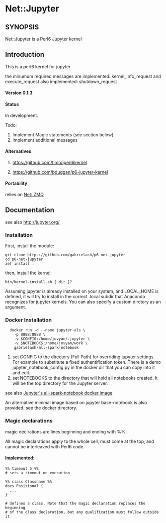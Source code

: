 # Net::Jupyter

## SYNOPSIS

Net::Jupyter is a Perl6 Jupyter kernel

## Introduction

  This is a perl6 kernel for jupyter

  the minumum required messages are implemented: kernel_info_request and execute_request
  also implemented: shutdown_request

#### Version 0.1.3

#### Status

  In development.

  Todo:
  1. Implement Magic statements (see section below)
  2. Implement additional messages


#### Alternatives

  1. https://github.com/timo/iperl6kernel

  2. https://github.com/bduggan/p6-jupyter-kernel


#### Portability
  relies on [Net::ZMQ](https://github.com/gabrielash/perl6-zmq)


## Documentation

  see also http://jupyter.org/

### Installation

First, install the  module: 

    git clone https://github.com/gabrielash/p6-net-jupyter
    cd p6-net-jupyter
    zef install .

then, install the kernel:

    bin/kernel-install.sh [ dir ]?


Assuming jupyter is already installed on your system, and  LOCAL_HOME is defined,
it will try to install in the correct .local subdir that Anaconda recognizes
for jupyter kernels.  You can also specify a custom dirctory as an argument.

###  Docker Installation

      docker run -d --name jupyter-als \
        -p 8888:8888 \
        -v $CONFIG:/home/jovyan/.jupyter \
        -v $NOTEBOOKS:/home/jovyan/work \
        gabrielash/all-spark-notebook

  1.    set CONFIG to the directory (Full Path) for overriding jupyter settings. For example 
        to substitute a fixed authentification token. There is a demo
        jupyter_notebook_config.py in the docker dir that you can copy into it and edit.
  2.    set NOTEBOOKS to the directory that will hold all notebooks created. It will be the top directory
        for the Jupyter server.

see also [Jupyter's all-spark-notebook docker image ](https://github.com/jupyter/docker-stacks/tree/master/all-spark-notebook)

An alternative minimal image based on jupyter base-notebook is also provided. 
see the docker directory.

### Magic declarations

magic declrations are lines beginning and ending with %%.

All magic declarations apply to the whole cell, must come at the top, and cannot be interleaved 
with Perl6 code.

#### Implemented: 

    %% timeout 5 %%  
    # sets a timeout on execution

    %% class Classname %%
    does Positional {
      ...
    }

    # defines a class. Note that the magic declaration replaces the beginning 
    # of the class declaration, but any qualification must follow outside it
